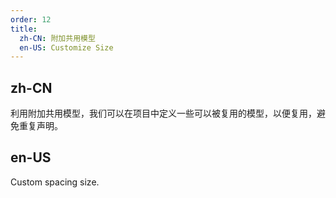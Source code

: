 ```yaml
---
order: 12
title:
  zh-CN: 附加共用模型
  en-US: Customize Size
---
```


## zh-CN

利用附加共用模型，我们可以在项目中定义一些可以被复用的模型，以便复用，避免重复声明。

## en-US

Custom spacing size.
